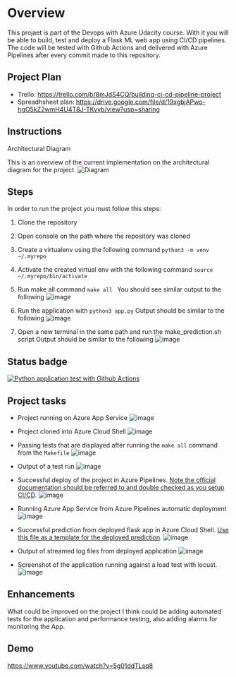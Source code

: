 # Overview
This projaet is part of the Devops with Azure Udacity course. With it you will be able to build, test and deploy a Flask ML web app using CI/CD pipelines. The code will be tested with Github Actions and delivered with Azure Pipelines after every commit made to this repository.


## Project Plan

* Trello: https://trello.com/b/8mJdS4CQ/building-ci-cd-pipeline-project
* Spreadhsheet plan: https://drive.google.com/file/d/19xgbjAPwo-hgO5kZ2wmH4U4T8J-TKvyb/view?usp=sharing

## Instructions

Architectural Diagram

This is an overview of the current implementation on the architectural diagram for the project.
![Diagram](https://user-images.githubusercontent.com/5282112/114551497-27056c80-9c6c-11eb-91ee-de98465c0466.png)


## Steps
In order to run the project you must follow this steps:

1. Clone the repository
2. Open console on the path where the repository was cloned
3. Create a virtualenv using the following command ```python3 -m venv ~/.myrepo```
4. Activate the created virtual env with the following command ```source ~/.myrepo/bin/activate```
5. Run make all command ```make all ``` 
You should see similar output to the following 
![image](https://user-images.githubusercontent.com/5282112/114554171-173b5780-9c6f-11eb-951d-16a7511682ce.png)

6. Run the application with ```python3 app.py```
Output should be similar to the following 
![image](https://user-images.githubusercontent.com/5282112/114554313-4225ab80-9c6f-11eb-94a7-50098eb76f66.png)
7. Open a new terminal in the same path and run the make_prediction.sh script
Output should be similar to the following
![image](https://user-images.githubusercontent.com/5282112/114554678-a8aac980-9c6f-11eb-80d5-79db441aca90.png)

## Status badge
[![Python application test with Github Actions](https://github.com/jplegorburu/CI_CD_Pipline_UdacityProject/actions/workflows/python-app.yml/badge.svg)](https://github.com/jplegorburu/CI_CD_Pipline_UdacityProject/actions/workflows/python-app.yml)

## Project tasks

* Project running on Azure App Service
![image](https://user-images.githubusercontent.com/5282112/114552070-d80c0700-9c6c-11eb-83e3-5da9360e5ac1.png)

* Project cloned into Azure Cloud Shell
![image](https://user-images.githubusercontent.com/5282112/114551766-8499b900-9c6c-11eb-9b3a-3f98c9484ece.png)

* Passing tests that are displayed after running the `make all` command from the `Makefile`
![image](https://user-images.githubusercontent.com/5282112/114551794-8b283080-9c6c-11eb-8d18-1f764e0403d9.png)

* Output of a test run
![image](https://user-images.githubusercontent.com/5282112/114551843-9a0ee300-9c6c-11eb-87ce-e6d3f96be42c.png)

* Successful deploy of the project in Azure Pipelines.  [Note the official documentation should be referred to and double checked as you setup CI/CD](https://docs.microsoft.com/en-us/azure/devops/pipelines/ecosystems/python-webapp?view=azure-devops).
![image](https://user-images.githubusercontent.com/5282112/114552230-0984d280-9c6d-11eb-912d-82d7bae47cf6.png)

* Running Azure App Service from Azure Pipelines automatic deployment
![image](https://user-images.githubusercontent.com/5282112/114552130-ed813100-9c6c-11eb-957e-d1d8abf81226.png)

* Successful prediction from deployed flask app in Azure Cloud Shell.  [Use this file as a template for the deployed prediction](https://github.com/udacity/nd082-Azure-Cloud-DevOps-Starter-Code/blob/master/C2-AgileDevelopmentwithAzure/project/starter_files/flask-sklearn/make_predict_azure_app.sh).
![image](https://user-images.githubusercontent.com/5282112/114552501-57013f80-9c6d-11eb-8c01-9586e488fed8.png)

* Output of streamed log files from deployed application
![image](https://user-images.githubusercontent.com/5282112/114552609-7304e100-9c6d-11eb-8cd0-cb3526128a10.png)

* Screenshot of the application running against a load test with locust.
![image](https://user-images.githubusercontent.com/5282112/114617229-8a18f280-9cb0-11eb-8332-c510c7708462.png)


> 

## Enhancements

What could be improved on the project I think could be adding automated tests for the application and performance testing, also adding alarms for monitoring the App.

## Demo 

https://www.youtube.com/watch?v=5g01ddTLsq8


